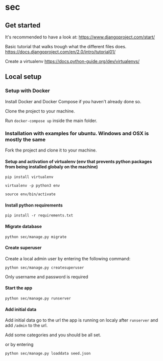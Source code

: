 # sec

## Get started
It's recommended to have a look at: https://www.djangoproject.com/start/

Basic tutorial that walks trough what the different files does.
https://docs.djangoproject.com/en/2.0/intro/tutorial01/

Create a virtualenv https://docs.python-guide.org/dev/virtualenvs/


## Local setup

### Setup with Docker
Install Docker and Docker Compose if you haven't already done so.

Clone the project to your machine.

Run `docker-compose up` inside the main folder.

### Installation with examples for ubuntu. Windows and OSX is mostly the same

Fork the project and clone it to your machine.

#### Setup and activation of virtualenv (env that prevents python packages from being installed globaly on the machine)

`pip install virtualenv`

`virtualenv -p python3 env`

`source env/bin/activate`


#### Install python requirements

`pip install -r requirements.txt`


#### Migrate database

`python sec/manage.py migrate`


#### Create superuser

Create a local admin user by entering the following command:

`python sec/manage.py createsuperuser`

Only username and password is required


#### Start the app

`python sec/manage.py runserver`


#### Add initial data

Add initial data go to the url the app is running on localy after `runserver` and add `/admin` to the url.

Add some categories and you should be all set.

or by entering

`python sec/manage.py loaddata seed.json`
